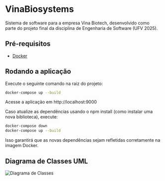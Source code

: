 # VinaBiosystems
Sistema de software para a empresa Vina Biotech, desenvolvido como parte do projeto final da disciplina de Engenharia de Software (UFV 2025).

## Pré-requisitos
- [Docker](https://www.docker.com/get-started)


## Rodando a aplicação
Execute o seguinte comando na raiz do projeto:

```bash
docker-compose up --build
```

Acesse a aplicação em http://localhost:9000

Caso atualize as dependências usando o npm install (como instalar uma nova biblioteca), execute:
```bash
docker-compose down 
docker-compose up --build
```
Isso garantirá que as novas dependências sejam refletidas corretamente na imagem Docker.

## Diagrama de Classes UML
![Diagrama de Classes](https://github.com/user-attachments/assets/4a0ccb3c-1533-46c5-aecc-83bb4b6f071c)
